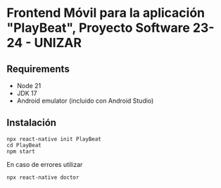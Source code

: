 # Frontend Móvil para la aplicación "PlayBeat", Proyecto Software 23-24 - UNIZAR

## Requirements
- Node 21
- JDK 17
- Android emulator (incluido con Android Studio)

## Instalación

```
npx react-native init PlayBeat
cd PlayBeat
npm start
```

En caso de errores utilizar
```
npx react-native doctor
```
